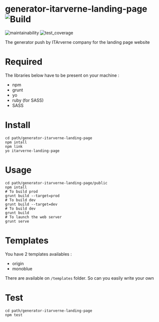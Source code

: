 # generator-itarverne-landing-page ![Build](https://travis-ci.org/itarverne/generator-itarverne-landing-page.svg?branch=master) 
![maintainability](https://api.codeclimate.com/v1/badges/a99a88d28ad37a79dbf6/maintainability) ![test_coverage](https://api.codeclimate.com/v1/badges/a99a88d28ad37a79dbf6/test_coverage)


The generator push by ITArverne company for the landing page website

# Required

The libraries below have to be present on your machine :

- npm
- grunt
- yo
- ruby (for SASS)
- SASS

# Install

```
cd path/generator-itarverne-landing-page
npm intall
npm link
yo itarverne-landing-page
```

# Usage

```
cd path/generator-itarverne-landing-page/public
npm intall
# To build prod
grunt build --target=prod
# To build dev
grunt build --target=dev
# To build dev 
grunt build
# To launch the web server
grunt serve
```

# Templates

You have 2 templates availables :
- origin
- monoblue

There are available on `/templates` folder. So can you easily write your own

# Test

```
cd path/generator-itarverne-landing-page
npm test
```